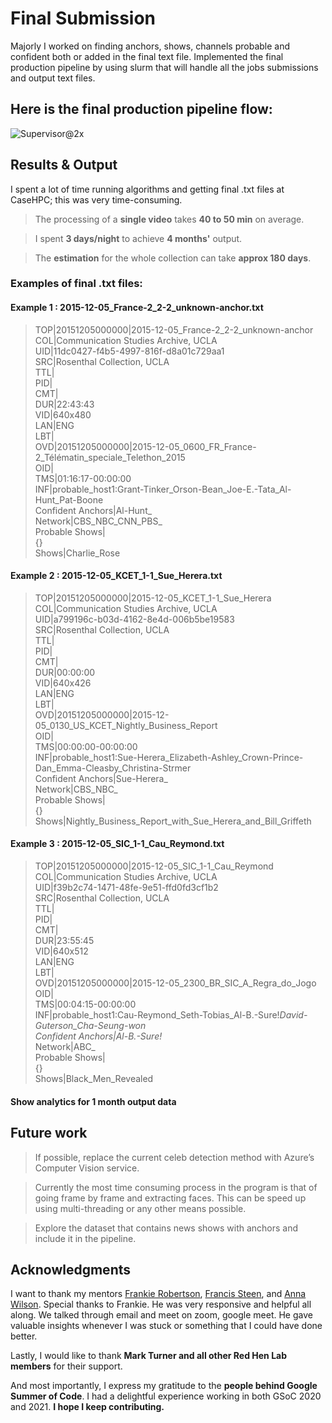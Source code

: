 # Final Submission

Majorly I worked on finding anchors, shows, channels probable and confident both or added in the final text file. Implemented the final production pipeline by using slurm that will handle all the jobs submissions and output text files.


## Here is the final production pipeline flow:

![Supervisor@2x](https://user-images.githubusercontent.com/46043645/129532906-cedbbc32-90cd-4982-8809-87f44da5799d.png)


## Results & Output

I spent a lot of time running algorithms and getting final .txt files at CaseHPC; this was very time-consuming. 
> The processing of a **single video** takes **40 to 50 min** on average.

> I spent **3 days/night** to achieve **4 months'** output.

> The **estimation** for the whole collection can take **approx 180 days**.

### Examples of final .txt files:

#### Example 1 : 2015-12-05_France-2_2-2_unknown-anchor.txt

>TOP|20151205000000|2015-12-05_France-2_2-2_unknown-anchor<br>
COL|Communication Studies Archive, UCLA<br>
UID|11dc0427-f4b5-4997-816f-d8a01c729aa1<br>
SRC|Rosenthal Collection, UCLA<br>
TTL|<br>
PID|<br>
CMT|<br>
DUR|22:43:43<br>
VID|640x480<br>
LAN|ENG<br>
LBT|<br>
OVD|20151205000000|2015-12-05_0600_FR_France-2_Télématin_speciale_Telethon_2015<br>
OID|<br>
TMS|01:16:17-00:00:00<br>
INF|probable_host1:Grant-Tinker_Orson-Bean_Joe-E.-Tata_Al-Hunt_Pat-Boone<br>
Confident Anchors|Al-Hunt_<br>
Network|CBS_NBC_CNN_PBS_<br>
Probable Shows| <br>
{}<br>
Shows|Charlie_Rose<br>


#### Example 2 : 2015-12-05_KCET_1-1_Sue_Herera.txt

>TOP|20151205000000|2015-12-05_KCET_1-1_Sue_Herera<br>
COL|Communication Studies Archive, UCLA<br>
UID|a799196c-b03d-4162-8e4d-006b5be19583<br>
SRC|Rosenthal Collection, UCLA<br>
TTL|<br>
PID|<br>
CMT|<br>
DUR|00:00:00<br>
VID|640x426<br>
LAN|ENG<br>
LBT|<br>
OVD|20151205000000|2015-12-05_0130_US_KCET_Nightly_Business_Report<br>
OID|<br>
TMS|00:00:00-00:00:00<br>
INF|probable_host1:Sue-Herera_Elizabeth-Ashley_Crown-Prince-Dan_Emma-Cleasby_Christina-Strmer<br>
Confident Anchors|Sue-Herera_<br>
Network|CBS_NBC_<br>
Probable Shows| <br>
{}<br>
Shows|Nightly_Business_Report_with_Sue_Herera_and_Bill_Griffeth<br>


#### Example 3 : 2015-12-05_SIC_1-1_Cau_Reymond.txt

>TOP|20151205000000|2015-12-05_SIC_1-1_Cau_Reymond<br>
COL|Communication Studies Archive, UCLA<br>
UID|f39b2c74-1471-48fe-9e51-ffd0fd3cf1b2<br>
SRC|Rosenthal Collection, UCLA<br>
TTL|<br>
PID|<br>
CMT|<br>
DUR|23:55:45<br>
VID|640x512<br>
LAN|ENG<br>
LBT|<br>
OVD|20151205000000|2015-12-05_2300_BR_SIC_A_Regra_do_Jogo<br>
OID|<br>
TMS|00:04:15-00:00:00<br>
INF|probable_host1:Cau-Reymond_Seth-Tobias_Al-B.-Sure!_David-Guterson_Cha-Seung-won<br>
Confident Anchors|Al-B.-Sure!_<br>
Network|ABC_<br>
Probable Shows| <br>
{}<br>
Shows|Black_Men_Revealed<br>


#### Show analytics for 1 month output data


## Future work
> If possible, replace the current celeb detection method with Azure’s Computer Vision service.

> Currently the most time consuming process in the program is that of going frame by frame and extracting faces. This can be speed up using multi-threading or any other means possible.

> Explore the dataset that contains news shows with anchors and include it in the pipeline.


## Acknowledgments

I want to thank my mentors [Frankie Robertson](http://frankie.robertson.name/), [Francis Steen](https://comm.ucla.edu/person/francis-steen/), and [Anna Wilson](https://www.rees.ox.ac.uk/people/dr-anna-wilson). Special thanks to Frankie. He was very responsive and helpful all along. We talked through email and meet on zoom, google meet. He gave valuable insights whenever I was stuck or something that I could have done better.

Lastly, I would like to thank **Mark Turner and all other Red Hen Lab members** for their support.

And most importantly, I express my gratitude to the **people behind Google Summer of Code**. I had a delightful experience working in both GSoC 2020 and 2021. **I hope I keep contributing.**


